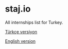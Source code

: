 # staj.io

All internships list for Turkey.

[Türkçe versiyon](https://github.com/previousdeveloper/staj.io/edit/master/README.md)

[English version](https://github.com/previousdeveloper/staj.io/edit/master/README_ENG.md)


